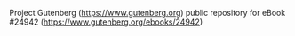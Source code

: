 Project Gutenberg (https://www.gutenberg.org) public repository for eBook #24942 (https://www.gutenberg.org/ebooks/24942)
